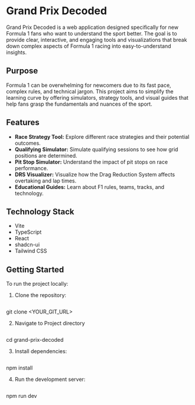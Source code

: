 # Grand Prix Decoded

Grand Prix Decoded is a web application designed specifically for new Formula 1 fans who want to understand the sport better. The goal is to provide clear, interactive, and engaging tools and visualizations that break down complex aspects of Formula 1 racing into easy-to-understand insights.

## Purpose

Formula 1 can be overwhelming for newcomers due to its fast pace, complex rules, and technical jargon. This project aims to simplify the learning curve by offering simulators, strategy tools, and visual guides that help fans grasp the fundamentals and nuances of the sport.

## Features

- **Race Strategy Tool:** Explore different race strategies and their potential outcomes.
- **Qualifying Simulator:** Simulate qualifying sessions to see how grid positions are determined.
- **Pit Stop Simulator:** Understand the impact of pit stops on race performance.
- **DRS Visualizer:** Visualize how the Drag Reduction System affects overtaking and lap times.
- **Educational Guides:** Learn about F1 rules, teams, tracks, and technology.

## Technology Stack

- Vite
- TypeScript
- React
- shadcn-ui
- Tailwind CSS

## Getting Started

To run the project locally:

1. Clone the repository:
   ```sh
git clone <YOUR_GIT_URL>

2. Navigate to Project directory
   ```sh
cd grand-prix-decoded

3. Install dependencies:
   ```sh
npm install

4. Run the development server:
   ```sh
npm run dev
